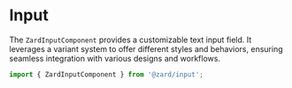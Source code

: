 # Input

The `ZardInputComponent` provides a customizable text input field. It leverages a variant system to offer different styles and behaviors, ensuring seamless integration with various designs and workflows.


```ts
import { ZardInputComponent } from '@zard/input';
```

